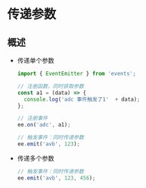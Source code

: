 # 传递参数

## 概述

+ 传递单个参数

    ```javascript
    import { EventEmitter } from 'events';

    // 注册函数，同时获取参数
    const a1 = (data) => {
      console.log('adc 事件触发了1'  + data);
    };

    // 注册事件
    ee.on('adc', a1);

    // 触发事件：同时传递参数
    ee.emit('avb', 123);
    ```

+ 传递多个参数

    ```javascript
    // 触发事件：同时传递参数
    ee.emit('avb', 123, 456);
    ```

